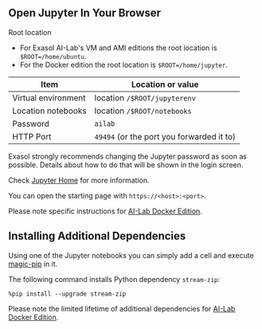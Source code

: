 ## Open Jupyter In Your Browser

Root location
* For Exasol AI-Lab's VM and AMI editions the root location is `$ROOT=/home/ubuntu`.
* For the Docker edition the root location is `$ROOT=/home/jupyter`.

| Item                | Location or value                         |
|---------------------|-------------------------------------------|
| Virtual environment | location `/$ROOT/jupyterenv`              |
| Location notebooks  | location `/$ROOT/notebooks`               |
| Password            | `ailab`                                   |
| HTTP Port           | `49494` (or the port you forwarded it to) |

Exasol strongly recommends changing the Jupyter password as soon as possible. Details about how to do that will be shown in the login screen.

Check [Jupyter Home](https://jupyter.org/) for more information.

You can open the starting page with `https://<host>:<port>`.

Please note specific instructions for [AI-Lab Docker Edition](docker/docker-usage.md).

## Installing Additional Dependencies

Using one of the Jupyter notebooks you can simply add a cell and execute [magic-pip](https://ipython.readthedocs.io/en/stable/interactive/magics.html#magic-pip) in it.

The following command installs Python dependency `stream-zip`:
```shell
%pip install --upgrade stream-zip
```

Please note the limited lifetime of additional dependencies for [AI-Lab Docker Edition](docker/docker-usage.md#installing-additional-dependencies).
